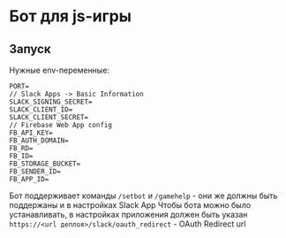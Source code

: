 # Бот для js-игры

## Запуск

Нужные env-переменные:
```
PORT=
// Slack Apps -> Basic Information
SLACK_SIGNING_SECRET=
SLACK_CLIENT_ID=
SLACK_CLIENT_SECRET=
// Firebase Web App config
FB_API_KEY=
FB_AUTH_DOMAIN=
FB_RD=
FB_ID=
FB_STORAGE_BUCKET=
FB_SENDER_ID=
FB_APP_ID=
```
Бот поддерживает команды `/setbot` и `/gamehelp` - они же должны быть поддержаны и в настройках Slack App
Чтобы бота можно было устанавливать, в настройках приложения должен быть указан `https://<url деплоя>/slack/oauth_redirect` - OAuth Redirect url
